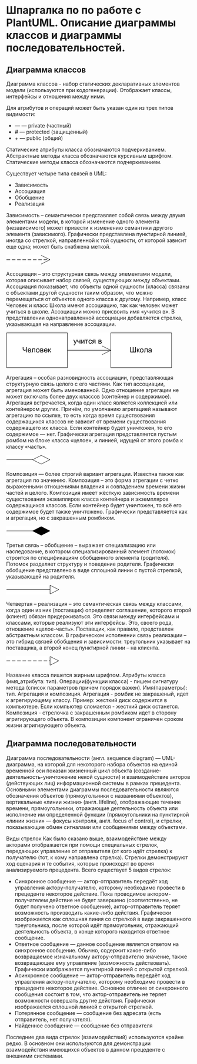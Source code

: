 Шпаргалка по по работе с PlantUML. Описание диаграммы классов и диаграммы последовательностей.
==============================================================================================

Диаграмма классов
-----------------

Диаграмма классов - набор статических декларативных элементов модели (используются при кодогенерации). Отображает классы, интерфейсы и отношения между ними.

Для атрибутов и операций может быть указан один из трех типов видимости:

*   — — private (частный)
*   \# — protected (защищенный)
*   \+ — public (общий)

Статические атрибуты класса обозначаются подчеркиванием. Абстрактные методы класса обозначаются курсивным шрифтом. Статические методы класса обозначаются подчеркиванием.

Существует четыре типа связей в UML:

*   Зависимость
*   Ассоциация
*   Обобщение
*   Реализация

Зависимость – семантически представляет собой связь между двумя элементами модели, в которой изменение одного элемента (независимого) может привести к изменению семантики другого элемента (зависимого). Графически представлена пунктирной линией, иногда со стрелкой, направленной к той сущности, от которой зависит еще одна; может быть снабжена меткой.

![image](https://github.com/Yelqo17/cheat-sheets/blob/main/img/dependence.png)

Ассоциация – это структурная связь между элементами модели, которая описывает набор связей, существующих между объектами. Ассоциация показывает, что объекты одной сущности (класса) связаны с объектами другой сущности таким образом, что можно перемещаться от объектов одного класса к другому. Например, класс Человек и класс Школа имеют ассоциацию, так как человек может учиться в школе. Ассоциации можно присвоить имя «учится в». В представлении однонаправленной ассоциации добавляется стрелка, указывающая на направление ассоциации.

![image](https://github.com/Yelqo17/cheat-sheets/blob/main/img/assosiation.png)

Агрегация – особая разновидность ассоциации, представляющая структурную связь целого с его частями. Как тип ассоциации, агрегация может быть именованной. Одно отношение агрегации не может включать более двух классов (контейнер и содержимое). Агрегация встречается, когда один класс является коллекцией или контейнером других. Причём, по умолчанию агрегацией называют агрегацию по ссылке, то есть когда время существования содержащихся классов не зависит от времени существования содержащего их класса. Если контейнер будет уничтожен, то его содержимое — нет. Графически агрегация представляется пустым ромбом на блоке класса «целое», и линией, идущей от этого ромба к классу «часть».

![image](https://github.com/Yelqo17/cheat-sheets/blob/main/img/agregation.png)

Композиция — более строгий вариант агрегации. Известна также как агрегация по значению. Композиция – это форма агрегации с четко выраженными отношениями владения и совпадением времени жизни частей и целого. Композиция имеет жёсткую зависимость времени существования экземпляров класса контейнера и экземпляров содержащихся классов. Если контейнер будет уничтожен, то всё его содержимое будет также уничтожено. Графически представляется как и агрегация, но с закрашенным ромбиком.

![image](https://github.com/Yelqo17/cheat-sheets/blob/main/img/composition.png)

Третья связь – обобщение – выражает специализацию или наследование, в котором специализированный элемент (потомок) строится по спецификациям обобщенного элемента (родителя). Потомок разделяет структуру и поведение родителя. Графически обобщение представлено в виде сплошной линии с пустой стрелкой, указывающей на родителя.

![image](https://github.com/Yelqo17/cheat-sheets/blob/main/img/parent.png)

Четвертая – реализация – это семантическая связь между классами, когда один из них (поставщик) определяет соглашение, которого второй (клиент) обязан придерживаться. Это связи между интерфейсами и классами, которые реализуют эти интерфейсы. Это, своего рода, отношение «целое-часть». Поставщик, как правило, представлен абстрактным классом. В графическом исполнении связь реализации – это гибрид связей обобщения и зависимости: треугольник указывает на поставщика, а второй конец пунктирной линии – на клиента.

![image](https://github.com/Yelqo17/cheat-sheets/blob/main/img/realisation.png)

Название класса пишется жирным шрифтом. Атрибуты класса (имя\_атрибута: тип). Операции(функции класса) - пишем сигнатуру метода (список параметров причем порядок важен). Имя(параметры): тип. Агрегация и композиция. Агрегация - ромбик не закрашеный, идет к агрегирующему классу. Пример: жесткий диск содержится в компьютере. Если компьютер сломается - жесткий диск останется. Композиция - стрелочка с закрашенным ромбиком идет в сторону агригирующего объекта. В композиции компонент ограничен сроком жизни агригирующего объекта.

Диаграмма последовательности
----------------------------

Диаграмма последовательности (англ. sequence diagram) — UML-диаграмма, на которой для некоторого набора объектов на единой временной оси показан жизненный цикл объекта (создание-деятельность-уничтожение некой сущности) и взаимодействие акторов (действующих лиц) информационной системы в рамках прецедента. Основными элементами диаграммы последовательности являются обозначения объектов (прямоугольники с названиями объектов), вертикальные «линии жизни» (англ. lifeline), отображающие течение времени, прямоугольники, отражающие деятельность объекта или исполнение им определенной функции (прямоугольники на пунктирной «линии жизни» — фокусы контроля, англ. focus of control), и стрелки, показывающие обмен сигналами или сообщениями между объектами.

Виды стрелок Как было сказано выше, взаимодействие между акторами отображается при помощи специальных стрелок, передающих управление от отправителя (от кого идёт стрелка) к получателю (тот, к кому направлена стрелка). Стрелки демонстрируют ход сценария и те события, которые происходят во время анализируемого прецедента. Всего существует 5 видов стрелок:

*   Синхронное сообщение — актор-отправитель передаёт ход управления актору-получателю, которому необходимо провести в прецеденте некоторое действие. Пока проводимое актором-получателем действие не будет завершено (соответственно, не будет получено ответное сообщение), актор-отправитель теряет возможность производить какие-либо действия. Графически изображается как сплошная линия со стрелкой в виде закрашенного треугольника, после которой идёт прямоугольник, отражающий деятельность объекта, в конце которого находится ответное сообщение.
*   Ответное сообщение — данное сообщение является ответом на синхронное сообщение. Обычно, содержит какое-либо возвращаемое изначальному актору-отправителю значение, также возвращающее ему управление (возможность действовать). Графически изображается пунктирной линией с открытой стрелкой.
*   Асинхронное сообщение — актор-отправитель передаёт ход управления актору-получателю, которому необходимо провести в прецеденте некоторое действие. Основное отличие от синхронного сообщения состоит в том, что актор-отправитель не теряет возможности совершать другие действия. Графически изображается сплошной линией с открытой стрелкой.
*   Потерянное сообщение — сообщение без адресата (есть отправитель, нет получателя).
*   Найденное сообщение — сообщение без отправителя

Последние два вида стрелок (взаимодействий) используются крайне редко. В основном они используются для демонстрации взаимодействия имеющихся объектов в данном прецеденте с внешними системами.
